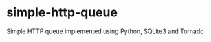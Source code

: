 simple-http-queue
=================

Simple HTTP queue implemented using Python, SQLite3 and Tornado